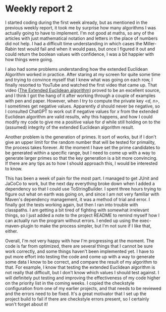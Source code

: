 # Weekly report 2
I started coding during the first week already, but as mentioned in the previous weekly report, it took me by surprise how many algorithms I was actually going to have to implement. I'm not good at maths, so any of the articles with just mathematical notation and letters in the place of numbers did not help. I had a difficult time understanding in which cases the Miller-Rabin test would fail and when it would pass, but once I figured it out and could return the boolean values with confidence, I was a bit happier with how things were going.

I also had some problems understanding how the extended Euclidean Algorithm worked in practice. After staring at my screen for quite some time and trying to convince myself that I knew what was going on each row, I finally resorted to YouTube and watched the first video that came up. That video ([The Extended Euclidean algorithm](https://www.youtube.com/watch?v=hB34-GSDT3k&pp=ygUcZXh0ZW5kZWQgZXVjbGlkZWFuIGFsZ29yaXRobQ%3D%3D "The Extended Euclidean algorithm")) proved to be an excellent source, and I think I got the hang of it after working through a couple of examples with pen and paper. However, when I try to compute the private key *<d, n>*, I sometimes get negative values. Apparently *d* should never be negative, so I consulted ChatGPT to work out if negative values for *x* from the extended Euclidean algorithm are valid results, why this happens, and how I could modify my code to give me a positive value for *d* while still holding on to the (assumed) integrity of the extended Euclidean algorithm result.

Another problem is the generation of primes. It sort of works, but if I don't give an upper limit for the random number that will be tested for primality, the process takes forever. At the moment I have set the prime candidates to be generated within a specific range, but I need to come up with a way to generate larger primes so that the key generation is a bit more convincing. If there are any tips as to how I should approach this, I would be interested to know.

This has been a week of pain for the most part. I managed to get JUnit and JaCoCo to work, but the next day everything broke down when I added a dependency so that I could use ToStringBuilder. I spent three hours trying to figure out what on earth was going on, and since I am not very familiar with Maven's dependency management, it was a method of trial and error. I finally got the tests working again, but then I ran into trouble with classpaths. I am getting a bit tired of fighting with somewhat irrelevant things, so I just added a note to the project README to remind myself how I can actually run the program without errors. I ended up using the exec-maven-plugin to make the process simpler, but I'm not sure if I like that, either.

Overall, I'm not very happy with how I'm progressing at the moment. The code is far from optimized, there are several things that I cannot be sure work correctly, and some things haven't been implemented yet. I have to put more effort into testing the code and come up with a way to generate some data I know to be correct, and compare the result of my algorithm to that. For example, I know that testing the extended Euclidean algorithm is not really that difficult, but I don't know which values I should test against. I will definitely put testing and improving the effectiveness of my code higher on the priority list in the coming weeks. I copied the checkstyle configuration from one of my earlier projects, and that needs to be reviewed and the errors need to be fixed. It's a great motivator that I set up the project build to fail if there are checkstyle errors present, so I certainly won't forget about it!